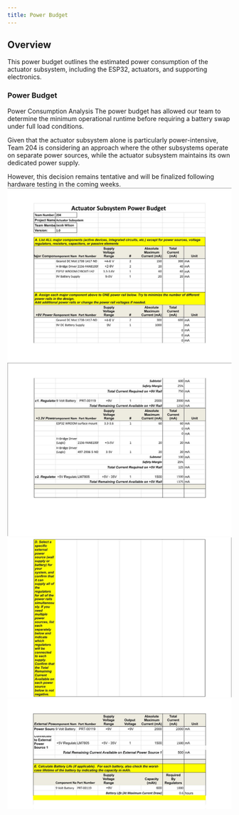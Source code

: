 ```yaml
---
title: Power Budget
---
```


## Overview

This power budget outlines the estimated power consumption of the actuator subsystem, including the ESP32, actuators, and supporting electronics.

### Power Budget
Power Consumption Analysis
The power budget has allowed our team to determine the minimum operational runtime before requiring a battery swap under full load conditions.

Given that the actuator subsystem alone is particularly power-intensive, Team 204 is considering an approach where the other subsystems operate on separate power sources, while the actuator subsystem maintains its own dedicated power supply.

However, this decision remains tentative and will be finalized following hardware testing in the coming weeks. 
![Power Budget1](POWER1.jpg)
![Power Budget2](POWER2.jpg)
![Power Budget3](POWER3.jpg)
![Power Budget4](POWER4.jpg)